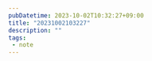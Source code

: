 ```yaml
---
pubDatetime: 2023-10-02T10:32:27+09:00
title: "20231002103227"
description: ""
tags: 
 - note
---
```

